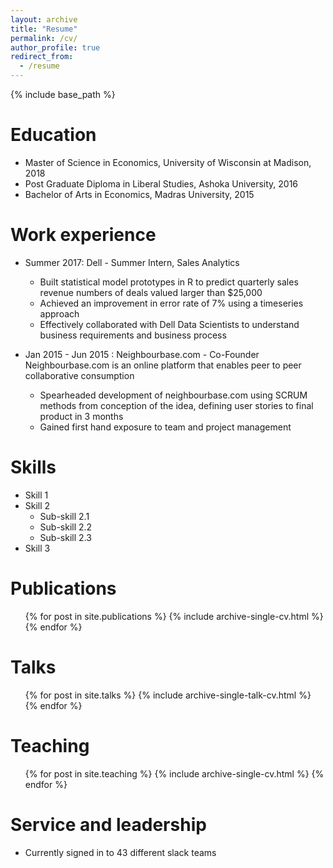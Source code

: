```yaml
---
layout: archive
title: "Resume"
permalink: /cv/
author_profile: true
redirect_from:
  - /resume
---
```


{% include base_path %}

Education
======
* Master of Science in Economics, University of Wisconsin at Madison, 2018
* Post Graduate Diploma in Liberal Studies, Ashoka University, 2016
* Bachelor of Arts in Economics, Madras University, 2015

Work experience
======
* Summer 2017: Dell - Summer Intern, Sales Analytics
  * Built statistical model prototypes in R to predict quarterly sales revenue numbers of deals valued larger than $25,000
  * Achieved an improvement in error rate of 7% using a timeseries approach
  * Effectively collaborated with Dell Data Scientists to understand business requirements and business process

* Jan 2015 - Jun 2015 : Neighbourbase.com - Co-Founder
  Neighbourbase.com is an online platform that enables peer to peer collaborative consumption
  * Spearheaded development of neighbourbase.com using SCRUM methods from conception of the idea, defining user stories to     final product in 3 months
  * Gained first hand exposure to team and project management
  
Skills
======
* Skill 1
* Skill 2
  * Sub-skill 2.1
  * Sub-skill 2.2
  * Sub-skill 2.3
* Skill 3

Publications
======
  <ul>{% for post in site.publications %}
    {% include archive-single-cv.html %}
  {% endfor %}</ul>
  
Talks
======
  <ul>{% for post in site.talks %}
    {% include archive-single-talk-cv.html %}
  {% endfor %}</ul>
  
Teaching
======
  <ul>{% for post in site.teaching %}
    {% include archive-single-cv.html %}
  {% endfor %}</ul>
  
Service and leadership
======
* Currently signed in to 43 different slack teams
